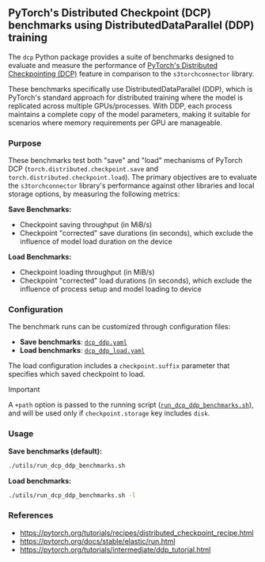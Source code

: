 ## PyTorch's Distributed Checkpoint (DCP) benchmarks using DistributedDataParallel (DDP) training

The `dcp` Python package provides a suite of benchmarks designed to evaluate and measure the performance
of [PyTorch's Distributed Checkpointing (DCP)][DCP] feature in comparison to the `s3torchconnector` library.

These benchmarks specifically use DistributedDataParallel (DDP), which is PyTorch's standard approach 
for distributed training where the model is replicated across multiple GPUs/processes. 
With DDP, each process maintains a complete copy of the model parameters, making it suitable for scenarios 
where memory requirements per GPU are manageable.

### Purpose

These benchmarks test both "save" and "load" mechanisms of PyTorch DCP (`torch.distributed.checkpoint.save` and `torch.distributed.checkpoint.load`). The primary objectives are to evaluate the `s3torchconnector` library's performance against other libraries and local storage options, by measuring the following metrics:

**Save Benchmarks:**
- Checkpoint saving throughput (in MiB/s)
- Checkpoint "corrected" save durations (in seconds), which exclude the influence of model load duration on the device

**Load Benchmarks:**
- Checkpoint loading throughput (in MiB/s)
- Checkpoint "corrected" load durations (in seconds), which exclude the influence of process setup and model loading to device

### Configuration

The benchmark runs can be customized through configuration files:

- **Save benchmarks**: [`dcp_ddp.yaml`](../../../conf/dcp_ddp.yaml)
- **Load benchmarks**: [`dcp_ddp_load.yaml`](../../../conf/dcp_ddp_load.yaml)

The load configuration includes a `checkpoint.suffix` parameter that specifies which saved checkpoint to load.

> [!IMPORTANT]
> A `+path` option is passed to the running script ([`run_dcp_ddp_benchmarks.sh`](../../../utils/run_dcp_ddp_benchmarks.sh)),
> and will be used only if `checkpoint.storage` key includes `disk`.

### Usage

**Save benchmarks (default):**
```bash
./utils/run_dcp_ddp_benchmarks.sh
```

**Load benchmarks:**
```bash
./utils/run_dcp_ddp_benchmarks.sh -l
```

### References

- https://pytorch.org/tutorials/recipes/distributed_checkpoint_recipe.html
- https://pytorch.org/docs/stable/elastic/run.html
- https://pytorch.org/tutorials/intermediate/ddp_tutorial.html

[DCP]: https://pytorch.org/docs/stable/distributed.checkpoint.html

[multirun]: https://hydra.cc/docs/tutorials/basic/running_your_app/multi-run/

